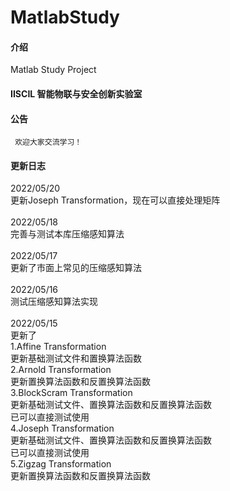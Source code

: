 # MatlabStudy

#### 介绍
Matlab Study Project

#### IISCIL 智能物联与安全创新实验室

#### 公告
     欢迎大家交流学习！

#### 更新日志
2022/05/20<br>
更新Joseph Transformation，现在可以直接处理矩阵<br>
<br>
2022/05/18<br>
完善与测试本库压缩感知算法<br>
<br>
2022/05/17<br>
更新了市面上常见的压缩感知算法<br>
<br>
2022/05/16<br>
测试压缩感知算法实现<br>
<br>
2022/05/15<br>
更新了<br>
1.Affine Transformation<br>
  更新基础测试文件和置换算法函数<br>
2.Arnold Transformation<br>
  更新置换算法函数和反置换算法函数<br>
3.BlockScram Transformation<br>
  更新基础测试文件、置换算法函数和反置换算法函数<br>
  已可以直接测试使用<br>
4.Joseph Transformation<br>
  更新基础测试文件、置换算法函数和反置换算法函数<br>
  已可以直接测试使用<br>
5.Zigzag Transformation<br>
  更新置换算法函数和反置换算法函数<br>

